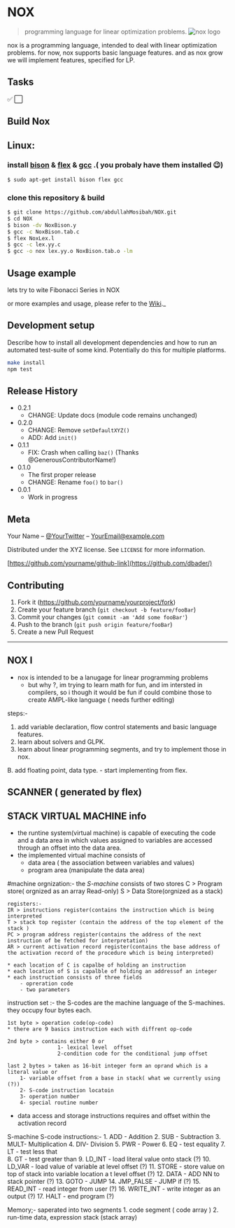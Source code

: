 # NOX
> programming language for linear optimization problems.
![nox logo](https://imgur.com/fbVBC0k.png)

nox is a programming language, intended to deal with linear optimization problems.
for now, nox supports basic language features. and as nox grow we will implement features, specified for LP.

## Tasks
✅
⬜


## Build Nox

## Linux:

 ### install [bison](https://www.gnu.org/software/bison/) & [flex](https://github.com/westes/flex/) & [gcc](https://gcc.gnu.org/) .( you probaly have them installed 😉)
```sh
$ sudo apt-get install bison flex gcc
```
### clone this repository & build
```sh
$ git clone https://github.com/abdullahMosibah/NOX.git
$ cd NOX
$ bison -dv NoxBison.y
$ gcc -c NoxBison.tab.c
$ flex NoxLex.l
$ gcc -c lex.yy.c
$ gcc -o nox lex.yy.o NoxBison.tab.o -lm
```

## Usage example

lets try to wite Fibonacci Series in NOX

or more examples and usage, please refer to the [Wiki][wiki]._

## Development setup

Describe how to install all development dependencies and how to run an automated test-suite of some kind. Potentially do this for multiple platforms.

```sh
make install
npm test
```

## Release History

* 0.2.1
    * CHANGE: Update docs (module code remains unchanged)
* 0.2.0
    * CHANGE: Remove `setDefaultXYZ()`
    * ADD: Add `init()`
* 0.1.1
    * FIX: Crash when calling `baz()` (Thanks @GenerousContributorName!)
* 0.1.0
    * The first proper release
    * CHANGE: Rename `foo()` to `bar()`
* 0.0.1
    * Work in progress

## Meta

Your Name – [@YourTwitter](https://twitter.com/dbader_org) – YourEmail@example.com

Distributed under the XYZ license. See ``LICENSE`` for more information.

[https://github.com/yourname/github-link](https://github.com/dbader/)

## Contributing

1. Fork it (<https://github.com/yourname/yourproject/fork>)
2. Create your feature branch (`git checkout -b feature/fooBar`)
3. Commit your changes (`git commit -am 'Add some fooBar'`)
4. Push to the branch (`git push origin feature/fooBar`)
5. Create a new Pull Request

<!-- Markdown link & img dfn's -->
[npm-image]: https://img.shields.io/npm/v/datadog-metrics.svg?style=flat-square
[npm-url]: https://npmjs.org/package/datadog-metrics
[npm-downloads]: https://img.shields.io/npm/dm/datadog-metrics.svg?style=flat-square
[travis-image]: https://img.shields.io/travis/dbader/node-datadog-metrics/master.svg?style=flat-square
[travis-url]: https://travis-ci.org/dbader/node-datadog-metrics
[wiki]: https://github.com/yourname/yourproject/wiki






















------------------------------------
 NOX l
-------------------------------------
- nox is intended to be a lanugage for linear programming problems
	- but why ?, im trying to learn math for fun, and im intersted in compilers,
	  so i though it would be fun if could combine those to create AMPL-like language ( needs further editing)


steps:-
1. add variable declaration, flow control statements and basic language features.
2. learn about solvers and GLPK. 
3. learn about linear programming segments, and try to implement those in nox. 

B. add floating point, data type.
	- start implementing from flex. 
	
SCANNER ( generated by flex) 
--------------------------------------






STACK VIRTUAL MACHINE info
--------------------------------------
- the runtine system(virtual machine) is capable of executing the
code and a data area in which values assigned to variables are accessed
through an offset into the data area.
- the implemented virtual machine consists of	
	- data area ( the association between variables and values)
	- program area (manipulate the data area)

#machine orgnization:- 
	the *S-machine*  consists of two stores
	C > Program store( orgnized as an array Read-only) 
	S > Data Store(orgnized as a stack)
	
	registers:-
	IR > instructions register(contains the instruction which is being interpreted
	T > stack top register (contain the address of the top element of the stack )
	PC > program address register(contains the address of the next instruction of be fetched for interpretation) 
	AR > current activation record register(contains the base address of the activation record of the procedure which is being interpreted) 

	* each location of C is capalbe of holding an instruction
	* each location of S is capalble of holding an addressof an integer
	* each instruction consists of three fields
		- opreration code 
		- two parameters

instruction set :-
	the S-codes are the machine language of the S-machines.
	they occupy four bytes each.
	
	1st byte > operation code(op-code)	
	* there are 9 basics instruction each with diffrent op-code

	2nd byte > contains either 0 or 
					1- lexical level  offset
					2-condition code for the conditional jump offset
	
	last 2 bytes > taken as 16-bit integer form an oprand which is a literal value or 
		1- variable offset from a base in stack( what we currently using (?))
		2- S-code instruction locatoin
		3- operation number 
		4- special routine number 

* data access and storage instructions requires and offset within
the activation record 	

S-machine S-code instructions:-
	1. ADD - Addition
	2. SUB - Subtraction
	3. MULT- Multiplication
	4. DIV- Division
	5. PWR - Power 
	6. EQ - test equality 
	7. LT - test less that  
	8. GT - test greater than
	9. LD_INT - load literal value onto stack  (?) 
	10. LD_VAR - load value of variable at level offset (?)
	11. STORE - store value on top of stack into variable location a	t level offset (?)
	12. DATA - ADD NN to stack pointer (?) 
	13. GOTO - JUMP
	14. JMP_FALSE - JUMP if (?)
	15. READ_INT - read integer from user (?) 
	16. WRITE_INT - write integer as an output (?)
	17. HALT - end program (?) 

Memory;-
	saperated into two segments
	1. code segment ( code array ) 
	2. run-time data, expression stack (stack array)
	

